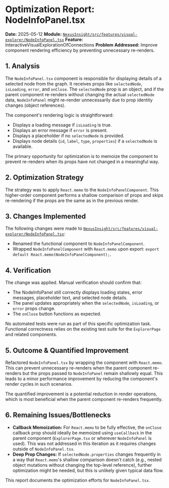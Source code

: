 # Optimization Report: NodeInfoPanel.tsx

**Date:** 2025-05-12
**Module:** [`NexusInsight/src/features/visual-explorer/NodeInfoPanel.tsx`](NexusInsight/src/features/visual-explorer/NodeInfoPanel.tsx)
**Feature:** InteractiveVisualExplorationOfConnections
**Problem Addressed:** Improve component rendering efficiency by preventing unnecessary re-renders.

## 1. Analysis

The `NodeInfoPanel.tsx` component is responsible for displaying details of a selected node from the graph. It receives props like `selectedNode`, `isLoading`, `error`, and `onClose`. The `selectedNode` prop is an object, and if the parent component re-renders without changing the actual `selectedNode` data, `NodeInfoPanel` might re-render unnecessarily due to prop identity changes (object references).

The component's rendering logic is straightforward:
- Displays a loading message if `isLoading` is true.
- Displays an error message if `error` is present.
- Displays a placeholder if no `selectedNode` is provided.
- Displays node details (`id`, `label`, `type`, `properties`) if a `selectedNode` is available.

The primary opportunity for optimization is to memoize the component to prevent re-renders when its props have not changed in a meaningful way.

## 2. Optimization Strategy

The strategy was to apply `React.memo` to the `NodeInfoPanelComponent`. This higher-order component performs a shallow comparison of props and skips re-rendering if the props are the same as in the previous render.

## 3. Changes Implemented

The following changes were made to [`NexusInsight/src/features/visual-explorer/NodeInfoPanel.tsx`](NexusInsight/src/features/visual-explorer/NodeInfoPanel.tsx):

- Renamed the functional component to `NodeInfoPanelComponent`.
- Wrapped `NodeInfoPanelComponent` with `React.memo` upon export: `export default React.memo(NodeInfoPanelComponent);`.

## 4. Verification

The change was applied. Manual verification should confirm that:
- The NodeInfoPanel still correctly displays loading states, error messages, placeholder text, and selected node details.
- The panel updates appropriately when the `selectedNode`, `isLoading`, or `error` props change.
- The `onClose` button functions as expected.

No automated tests were run as part of this specific optimization task. Functional correctness relies on the existing test suite for the `ExplorerPage` and related components.

## 5. Outcome & Quantified Improvement

Refactored `NodeInfoPanel.tsx` by wrapping the component with `React.memo`. This can prevent unnecessary re-renders when the parent component re-renders but the props passed to `NodeInfoPanel` remain shallowly equal. This leads to a minor performance improvement by reducing the component's render cycles in such scenarios.

The quantified improvement is a potential reduction in render operations, which is most beneficial when the parent component re-renders frequently.

## 6. Remaining Issues/Bottlenecks

- **Callback Memoization:** For `React.memo` to be fully effective, the `onClose` callback prop should ideally be memoized using `useCallback` in the parent component (`ExplorerPage.tsx` or wherever `NodeInfoPanel` is used). This was not addressed in this iteration as it requires changes outside of `NodeInfoPanel.tsx`.
- **Deep Prop Changes:** If `selectedNode.properties` changes frequently in a way that `React.memo`'s shallow comparison doesn't catch (e.g., nested object mutations without changing the top-level reference), further optimization might be needed, but this is unlikely given typical data flow.

This report documents the optimization efforts for `NodeInfoPanel.tsx`.